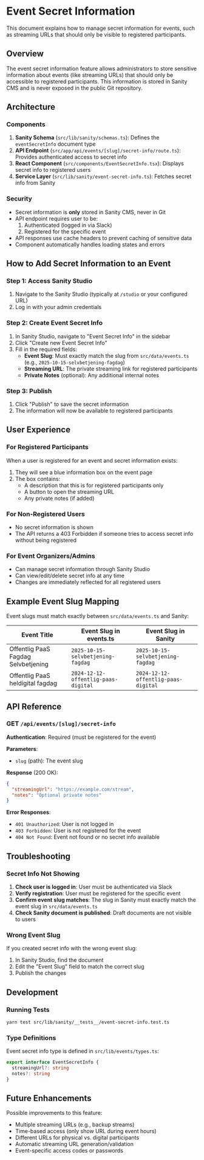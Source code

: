 # Event Secret Information

This document explains how to manage secret information for events, such as streaming URLs that should only be visible to registered participants.

## Overview

The event secret information feature allows administrators to store sensitive information about events (like streaming URLs) that should only be accessible to registered participants. This information is stored in Sanity CMS and is never exposed in the public Git repository.

## Architecture

### Components

1. **Sanity Schema** (`src/lib/sanity/schemas.ts`): Defines the `eventSecretInfo` document type
2. **API Endpoint** (`src/app/api/events/[slug]/secret-info/route.ts`): Provides authenticated access to secret info
3. **React Component** (`src/components/EventSecretInfo.tsx`): Displays secret info to registered users
4. **Service Layer** (`src/lib/sanity/event-secret-info.ts`): Fetches secret info from Sanity

### Security

- Secret information is **only** stored in Sanity CMS, never in Git
- API endpoint requires user to be:
  1. Authenticated (logged in via Slack)
  2. Registered for the specific event
- API responses use cache headers to prevent caching of sensitive data
- Component automatically handles loading states and errors

## How to Add Secret Information to an Event

### Step 1: Access Sanity Studio

1. Navigate to the Sanity Studio (typically at `/studio` or your configured URL)
2. Log in with your admin credentials

### Step 2: Create Event Secret Info

1. In Sanity Studio, navigate to "Event Secret Info" in the sidebar
2. Click "Create new Event Secret Info"
3. Fill in the required fields:
   - **Event Slug**: Must exactly match the slug from `src/data/events.ts` (e.g., `2025-10-15-selvbetjening-fagdag`)
   - **Streaming URL**: The private streaming link for registered participants
   - **Private Notes** (optional): Any additional internal notes

### Step 3: Publish

1. Click "Publish" to save the secret information
2. The information will now be available to registered participants

## User Experience

### For Registered Participants

When a user is registered for an event and secret information exists:

1. They will see a blue information box on the event page
2. The box contains:
   - A description that this is for registered participants only
   - A button to open the streaming URL
   - Any private notes (if added)

### For Non-Registered Users

- No secret information is shown
- The API returns a 403 Forbidden if someone tries to access secret info without being registered

### For Event Organizers/Admins

- Can manage secret information through Sanity Studio
- Can view/edit/delete secret info at any time
- Changes are immediately reflected for all registered users

## Example Event Slug Mapping

Event slugs must match exactly between `src/data/events.ts` and Sanity:

| Event Title | Event Slug in events.ts | Event Slug in Sanity |
|-------------|------------------------|---------------------|
| Offentlig PaaS Fagdag Selvbetjening | `2025-10-15-selvbetjening-fagdag` | `2025-10-15-selvbetjening-fagdag` |
| Offentlig PaaS heldigital fagdag | `2024-12-12-offentlig-paas-digital` | `2024-12-12-offentlig-paas-digital` |

## API Reference

### GET `/api/events/[slug]/secret-info`

**Authentication**: Required (must be registered for the event)

**Parameters**:
- `slug` (path): The event slug

**Response** (200 OK):
```json
{
  "streamingUrl": "https://example.com/stream",
  "notes": "Optional private notes"
}
```

**Error Responses**:
- `401 Unauthorized`: User is not logged in
- `403 Forbidden`: User is not registered for the event
- `404 Not Found`: Event not found or no secret info available

## Troubleshooting

### Secret Info Not Showing

1. **Check user is logged in**: User must be authenticated via Slack
2. **Verify registration**: User must be registered for the specific event
3. **Confirm event slug matches**: The slug in Sanity must exactly match the event slug in `src/data/events.ts`
4. **Check Sanity document is published**: Draft documents are not visible to users

### Wrong Event Slug

If you created secret info with the wrong event slug:

1. In Sanity Studio, find the document
2. Edit the "Event Slug" field to match the correct slug
3. Publish the changes

## Development

### Running Tests

```bash
yarn test src/lib/sanity/__tests__/event-secret-info.test.ts
```

### Type Definitions

Event secret info type is defined in `src/lib/events/types.ts`:

```typescript
export interface EventSecretInfo {
  streamingUrl?: string
  notes?: string
}
```

## Future Enhancements

Possible improvements to this feature:

- Multiple streaming URLs (e.g., backup streams)
- Time-based access (only show URL during event hours)
- Different URLs for physical vs. digital participants
- Automatic streaming URL generation/validation
- Event-specific access codes or passwords
